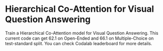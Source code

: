# Hierarchical Co-Attention for Visual Question Answering

Train a Hierarchical Co-Attention model for Visual Question Answering. This current code can get 62.1 on Open-Ended and 66.1 on Multiple-Choice on test-standard split. You can check Codalab leaderboard for more details.
